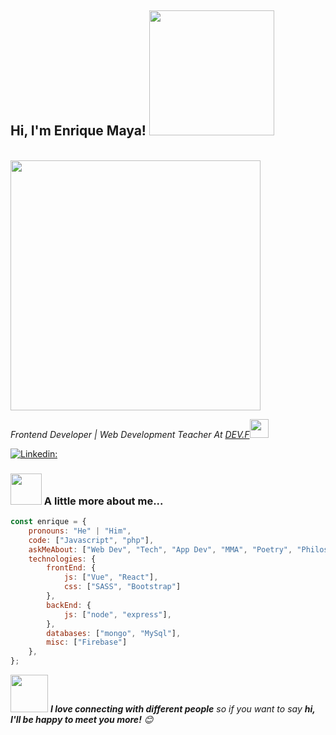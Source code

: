 <h2>
Hi, I'm Enrique Maya!
<img src="https://images-wixmp-ed30a86b8c4ca887773594c2.wixmp.com/i/7e37d55c-fda0-46cc-9f2e-76228177a8e4/d1iysgs-14e5b9e7-3985-4a85-898d-ead23192f641.gif" width="200">
</h2>
<br />
<img src="https://thumbs.gfycat.com/PointlessFrailBetafish-size_restricted.gif" width="400" />
<br />
<p>
  <em>
    Frontend Developer | Web Development Teacher At <a href="https://devf.la/" target="_blank">DEV.F</a><img src="https://media.giphy.com/media/WUlplcMpOCEmTGBtBW/giphy.gif" width="30"> 
  </em>
</p>

[![Linkedin: ](https://img.shields.io/badge/-Enrique-blue?style=flat-square&logo=Linkedin&logoColor=white&link=https://www.linkedin.com/in/enrique-maya-garcia-8407a4216/)](https://www.linkedin.com/in/enrique-maya-garcia-8407a4216/)

### <img src="https://media.giphy.com/media/VgCDAzcKvsR6OM0uWg/giphy.gif" width="50"> A little more about me...  

```javascript
const enrique = {
    pronouns: "He" | "Him",
    code: ["Javascript", "php"],
    askMeAbout: ["Web Dev", "Tech", "App Dev", "MMA", "Poetry", "Philosophy"],
    technologies: {
        frontEnd: {
            js: ["Vue", "React"],
            css: ["SASS", "Bootstrap"]
        },
        backEnd: {
            js: ["node", "express"],
        },
        databases: ["mongo", "MySql"],
        misc: ["Firebase"]
    },
};
```

<img src="https://media.giphy.com/media/LnQjpWaON8nhr21vNW/giphy.gif" width="60"> <em><b>I love connecting with different people</b> so if you want to say <b>hi, I'll be happy to meet you more!</b> 😊</em>
